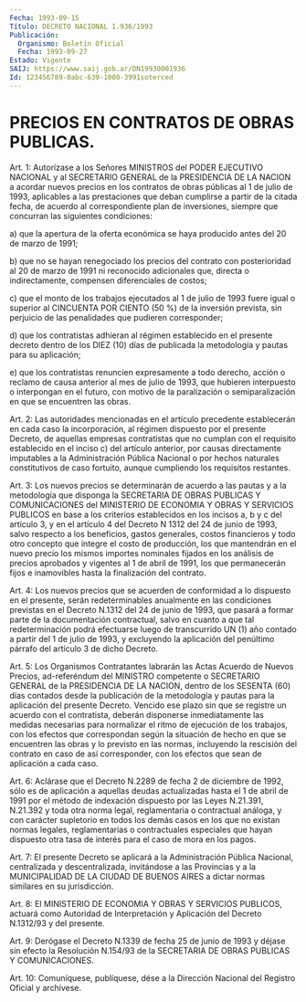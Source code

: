 ```yaml
---
Fecha: 1993-09-15
Título: DECRETO NACIONAL 1.936/1993
Publicación:
  Organismo: Boletín Oficial
  Fecha: 1993-09-27
Estado: Vigente
SAIJ: https://www.saij.gob.ar/DN19930001936
Id: 123456789-0abc-639-1000-3991soterced
---
```

# PRECIOS EN CONTRATOS DE OBRAS PUBLICAS.

<a id="1"></a>
Art. 1: Autorízase a los Señores MINISTROS del PODER EJECUTIVO NACIONAL  y  al SECRETARIO GENERAL de la PRESIDENCIA DE LA NACION a acordar nuevos  precios  en los contratos de obras públicas al 1 de julio de 1993, aplicables  a las prestaciones que deban cumplirse a partir de la citada fecha, de  acuerdo  al  correspondiente plan de inversiones,  siempre  que  concurran  las siguientes  condiciones:

a) que la apertura de la oferta económica  se haya producido antes del 20 de marzo de 1991;

b)  que  no  se  hayan  renegociado los precios del  contrato  con posterioridad al 20 de marzo  de  1991  ni  reconocido  adicionales que,  directa o indirectamente, compensen diferenciales de  costos;

c) que  el  monto de los trabajos ejecutados al 1 de julio de 1993 fuere igual o  superior  al  CINCUENTA  POR  CIENTO  (50  %)  de la inversión  prevista,  sin perjuicio de las penalidades que pudieren corresponder;

d) que los contratistas  adhieran  al  régimen  establecido  en el presente  decreto  dentro  de  los  DIEZ  (10) días de publicada la metodología y pautas para su aplicación;

e)  que los contratistas renuncien expresamente  a  todo  derecho, acción  o  reclamo  de  causa anterior al mes de julio de 1993, que hubieren interpuesto o interpongan  en  el futuro, con motivo de la paralización  o semiparalización en que se  encuentren  las  obras.

<a id="2"></a>
Art.  2: Las autoridades mencionadas en el artículo precedente establecerán  en  cada  caso la incorporación, al régimen dispuesto por el presente Decreto,  de  aquellas empresas contratistas que no cumplan con el requisito establecido  en  el inciso c) del artículo anterior, por causas directamente imputables  a  la  Administración Pública  Nacional  o  por  hechos naturales constitutivos  de  caso fortuito, aunque cumpliendo los requisitos restantes.

<a id="3"></a>
Art.  3:  Los  nuevos precios se determinarán de acuerdo a las pautas y a la metodología  que  disponga  la  SECRETARIA  DE  OBRAS PUBLICAS  Y  COMUNICACIONES  del  MINISTERIO  DE ECONOMIA Y OBRAS Y SERVICIOS  PUBLICOS  en  base a los criterios establecidos  en  los incisos a, b y c del artículo  3,  y en el artículo 4 del Decreto N 1312  del 24 de junio de 1993, salvo  respecto  a  los  beneficios, gastos  generales,  costos  financieros  y  todo  otro concepto que integre  el  costo de producción, los que mantendrán  en  el  nuevo precio los mismos  importes  nominales  fijados  en los análisis de precios  aprobados  y  vigentes  al  1  de abril de 1991,  los  que permanecerán  fijos  e  inamovibles  hasta  la    finalización  del contrato.

<a id="4"></a>
Art. 4: Los nuevos precios que se acuerden de conformidad a lo dispuesto  en  el presente, serán redeterminables anualmente en las condiciones previstas  en  el  Decreto  N.1312  del  24 de junio de 1993,  que  pasará  a formar parte de la documentación contractual, salvo en cuanto a que  tal  redeterminación  podrá efectuarse luego de  transcurrido  UN (1) año contado a partir del  1  de  julio  de 1993,  y  excluyendo   la  aplicación  del  penúltimo  párrafo  del artículo 3 de dicho Decreto.

<a id="5"></a>
Art. 5: Los Organismos Contratantes labrarán las Actas Acuerdo de  Nuevos    Precios,  ad-referéndum  del  MINISTRO  competente  o SECRETARIO GENERAL  de  la  PRESIDENCIA DE LA NACION, dentro de los SESENTA (60) días contados desde  la  publicación de la metodología y  pautas  para  la aplicación del presente  Decreto.  Vencido  ese plazo sin que se registre  un  acuerdo  con el contratista, deberán disponerse  inmediatamente las medidas necesarias  para  normalizar el  ritmo  de ejecución  de  los  trabajos,  con  los  efectos  que correspondan  según  la situación de hecho en que se encuentren las obras y lo previsto en  las  normas,  incluyendo  la  rescisión del contrato en caso de así corresponder, con los efectos que  sean  de aplicación a cada caso.

<a id="6"></a>
Art. 6: Aclárase que el Decreto N.2289 de fecha 2 de diciembre de 1992,  sólo  es  de  aplicación a aquellas deudas actualizadas hasta el 1 de abril de 1991 por el método  de  indexación dispuesto por  las  Leyes  N.21.391,  N.21.392  y  toda  otra  norma   legal, reglamentaria  o contractual análoga, y con carácter supletorio  en todos los demás  casos  en  los  que  no  existan  normas  legales, reglamentarias o contractuales especiales que hayan dispuesto  otra tasa de interés para el caso de mora en los pagos.

<a id="7"></a>
Art.  7:  El  presente Decreto se aplicará a la Administración Pública Nacional, centralizada  y  descentralizada,  invitándose  a las  Provincias y a la MUNICIPALIDAD DE LA CIUDAD DE BUENOS AIRES a dictar normas similares en su jurisdicción.

<a id="8"></a>
Art. 8: El MINISTERIO DE ECONOMIA Y OBRAS Y SERVICIOS PUBLICOS, actuará  como  Autoridad de Interpretación y Aplicación del Decreto N.1312/93 y del presente.

<a id="9"></a>
Art. 9: Derógase el Decreto N.1339 de fecha 25 de junio de 1993 y déjase  sin  efecto  la  Resolución  N.154/93 de la SECRETARIA DE OBRAS PUBLICAS Y COMUNICACIONES.

<a id="10"></a>
Art. 10: Comuníquese, publíquese, dése a la Dirección Nacional del Registro Oficial y archívese.